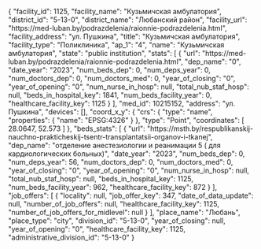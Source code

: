 {
    "facility_id": 1125,
    "facility_name": "Кузьмичская амбулатория",
    "district_id": "5-13-0",
    "district_name": "Любанский район",
    "facility_url": "https:\/\/med-luban.by\/podrazdelenia\/raionnie-podrazdelenia.html",
    "facility_address": "ул. Пушкина",
    "title": "Кузьмичская амбулатория",
    "facility_type": "Поликлиника",
    "ap_1": "4",
    "name": "Кузьмичская амбулатория",
    "state": "public institution",
    "stats": [
        {
            "url": "https:\/\/med-luban.by\/podrazdelenia\/raionnie-podrazdelenia.html",
            "dep_name": "0",
            "date_year": "2023",
            "num_beds_dep": 0,
            "num_deps_year": 0,
            "num_doctors_dep": 0,
            "num_doctors_med": 0,
            "year_of_closing": "0",
            "year_of_opening": "0",
            "num_nurse_in_hosp": null,
            "total_nub_staf_hosp": null,
            "beds_in_hospital_key": 1841,
            "num_beds_facility_year": 0,
            "healthcare_facility_key": 1125
        }
    ],
    "med_id": 10215152,
    "address": "ул. Пушкина",
    "devices": [],
    "coord_x_y": {
        "crs": {
            "type": "name",
            "properties": {
                "name": "EPSG:4326"
            }
        },
        "type": "Point",
        "coordinates": [
            28.0647,
            52.573
        ]
    },
    "beds_stats": [
        {
            "url": "https:\/\/msth.by\/respublikanskij-nauchno-prakticheskij-tsentr-transplantatsii-organov-i-tkanej",
            "dep_name": "отделение анестезиологии и реанимации 5 ( для кардиологических больных)",
            "date_year": "2023",
            "num_beds_dep": 0,
            "num_deps_year": 56,
            "num_doctors_dep": 0,
            "num_doctors_med": 0,
            "year_of_closing": "0",
            "year_of_opening": "0",
            "num_nurse_in_hosp": null,
            "total_nub_staf_hosp": null,
            "beds_in_hospital_key": 1125,
            "num_beds_facility_year": 962,
            "healthcare_facility_key": 872
        }
    ],
    "job_offers": [
        {
            "locality": null,
            "job_offer_key": 347,
            "date_of_data_update": null,
            "number_of_job_offers": null,
            "healthcare_facility_key": 1125,
            "number_of_job_offers_for_midlevel": null
        }
    ],
    "place_name": "Любань",
    "place_type": "city",
    "division_id": "5-13-0",
    "year_of_closing": null,
    "year_of_opening": "0",
    "healthcare_facility_key": 1125,
    "administrative_division_id": "5-13-0"
}
